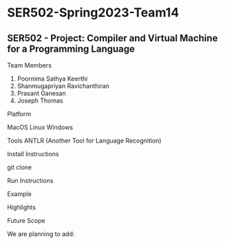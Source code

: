 # SER502-Spring2023-Team14
SER502 - Project: Compiler and Virtual Machine for a Programming Language
---
Team Members
1. Poornima Sathya Keerthi
2. Shanmugapriyan Ravichanthiran
3. Prasant Ganesan
4. Joseph Thomas


Platform

MacOS
Linux
Windows

Tools
ANTLR (Another Tool for Language Recognition) 

Install Instructions

git clone 

Run Instructions



Example


Highlights


Future Scope

We are planning to add:

